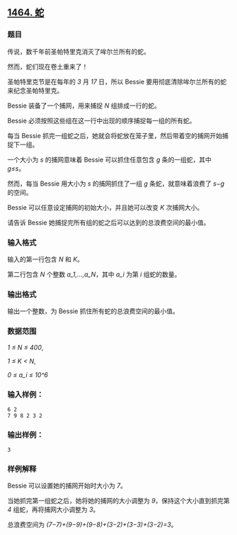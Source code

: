 ## [1464. 蛇](https://www.acwing.com/problem/content/1466/)

### 题目

传说，数千年前圣帕特里克消灭了哞尔兰所有的蛇。

然而，蛇们现在卷土重来了！

圣帕特里克节是在每年的 *3* 月 *17* 日，所以 Bessie 要用彻底清除哞尔兰所有的蛇来纪念圣帕特里克。

Bessie 装备了一个捕网，用来捕捉 *N* 组排成一行的蛇。

Bessie 必须按照这些组在这一行中出现的顺序捕捉每一组的所有蛇。

每当 Bessie 抓完一组蛇之后，她就会将蛇放在笼子里，然后带着空的捕网开始捕捉下一组。

一个大小为 *s* 的捕网意味着 Bessie 可以抓住任意包含 *g* 条的一组蛇，其中 *g≤s*。

然而，每当 Bessie 用大小为 *s* 的捕网抓住了一组 *g* 条蛇，就意味着浪费了 *s−g* 的空间。

Bessie 可以任意设定捕网的初始大小，并且她可以改变 *K* 次捕网大小。

请告诉 Bessie 她捕捉完所有组的蛇之后可以达到的总浪费空间的最小值。

### 输入格式

输入的第一行包含 *N* 和 *K*。

第二行包含 *N* 个整数 *a_1,…,a_N*，其中 *a_i* 为第 *i* 组蛇的数量。

### 输出格式

输出一个整数，为 Bessie 抓住所有蛇的总浪费空间的最小值。

### 数据范围

*1 ≤ N ≤ 400*,

*1 ≤ K < N*,

*0 ≤ a_i ≤ 10^6*

### 输入样例：

```
6 2
7 9 8 2 3 2
```

### 输出样例：

```
3
```

### 样例解释

Bessie 可以设置她的捕网开始时大小为 *7*。

当她抓完第一组蛇之后，她将她的捕网的大小调整为 *9*，保持这个大小直到抓完第 *4* 组蛇，再将捕网大小调整为 *3*。

总浪费空间为 *(7−7)+(9−9)+(9−8)+(3−2)+(3−3)+(3−2)=3*。
